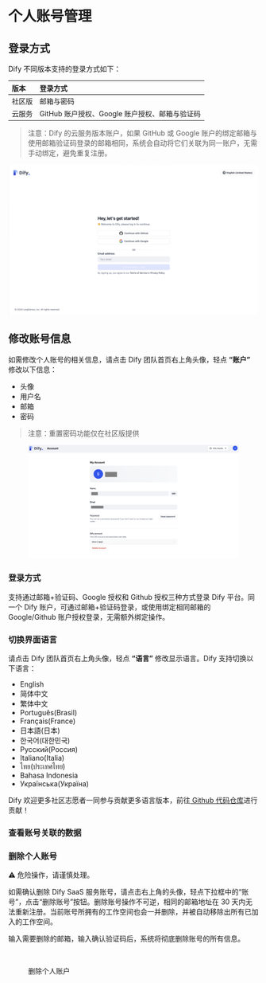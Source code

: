 # 个人账号管理

## 登录方式

Dify 不同版本支持的登录方式如下：

| 版本 | 登录方式 |
| :--- | :--- |
| 社区版 | 邮箱与密码 |
| 云服务 | GitHub 账户授权、Google 账户授权、邮箱与验证码 |

> 注意：Dify 的云服务版本账户，如果 GitHub 或 Google 账户的绑定邮箱与使用邮箱验证码登录的邮箱相同，系统会自动将它们关联为同一账户，无需手动绑定，避免重复注册。

![](../../../img/zh-personal-account-1.png)

## 修改账号信息

如需修改个人账号的相关信息，请点击 Dify 团队首页右上角头像，轻点 **“账户”** 修改以下信息：

* 头像
* 用户名
* 邮箱
* 密码

> 注意：重置密码功能仅在社区版提供

<figure><img src="../../../img/zh-personal-account-2.png" alt=""><figcaption></figcaption></figure>

### 登录方式

支持通过邮箱+验证码、Google 授权和 Github 授权三种方式登录 Dify 平台。同一个 Dify 账户，可通过邮箱+验证码登录，或使用绑定相同邮箱的 Google/Github 账户授权登录，无需额外绑定操作。

### 切换界面语言

请点击 Dify 团队首页右上角头像，轻点 **“语言”** 修改显示语言。Dify 支持切换以下语言：

* English
* 简体中文
* 繁体中文
* Português(Brasil)
* Français(France)
* 日本語(日本)
* 한국어(대한민국)
* Русский(Россия)
* Italiano(Italia)
* ไทย(ประเทศไทย)
* Bahasa Indonesia
* Українська(Україна)

Dify 欢迎更多社区志愿者一同参与贡献更多语言版本，前往[ Github 代码仓库](https://github.com/langgenius/dify/blob/main/CONTRIBUTING.md)进行贡献！

### 查看账号关联的数据



### 删除个人账号

⚠️ 危险操作，请谨慎处理。

如需确认删除 Dify SaaS 服务账号，请点击右上角的头像，轻点下拉框中的“账号”，点击“删除账号”按钮。删除账号操作不可逆，相同的邮箱地址在 30 天内无法重新注册。当前账号所拥有的工作空间也会一并删除，并被自动移除出所有已加入的工作空间。

输入需要删除的邮箱，输入确认验证码后，系统将彻底删除账号的所有信息。

<figure><img src="https://assets-docs.dify.ai/2024/12/ded326f27886b5884969c220ead998d7.png" alt=""><figcaption><p>删除个人账户</p></figcaption></figure>
